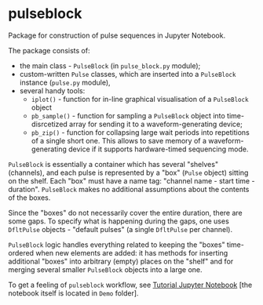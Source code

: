 # pulseblock

Package for construction of pulse sequences in Jupyter Notebook.

The package consists of:
 - the main class - `PulseBlock` (in `pulse_block.py` module);
- custom-written `Pulse` classes, which are inserted into a `PulseBlock` instance (`pulse.py` module),
- several handy tools:
  - `iplot()` - function for in-line graphical visualisation of a `PulseBlock` object  
  - `pb_sample()` - function for sampling a `PulseBlock` object into time-disrcetized array for sending it to a waveform-generating device;
  - `pb_zip()` - function for collapsing large wait periods into repetitions of a single short one.
  This allows to save memory of a waveform-generating device if it supports hardware-timed sequencing mode.

`PulseBlock` is essentially a container which has several "shelves" (channels),
and each pulse is represented by a "box" (`Pulse` object) sitting on the shelf.
Each "box" must have a name tag: "channel name - start time - duration".
`PulseBlock` makes no additional assumptions about the contents of the boxes.

Since the "boxes" do not necessarily cover the entire duration, there are
some gaps. To specify what is happening during the gaps, one uses `DfltPulse`
objects - "default pulses" (a single `DfltPulse` per channel).

`PulseBlock` logic handles everything related to keeping the "boxes" time-ordered
when new elements are added: it has methods for inserting additional "boxes"
into arbitrary (empty) places on the "shelf" and for merging several smaller
`PulseBlock` objects into a large one.

To get a feeling of `pulseblock` workflow, see [Tutorial Jupyter Notebook](https://nbviewer.jupyter.org/github/lukingroup/pulseblock/blob/master/demo/pulseblock_tutorial.ipynb)
[the notebook itself is located in `Demo` folder].
